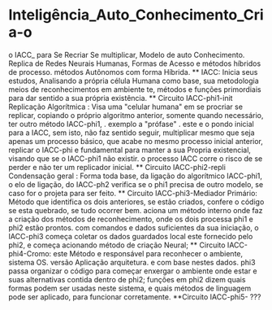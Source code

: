 # Inteligência_Auto_Conhecimento_Cria-o
o IACC_ para Se Recriar Se multiplicar, Modelo de auto Conhecimento. Replica de Redes Neurais Humanas, Formas de Acesso e métodos híbridos de processo. métodos Autônomos com forma Híbrida.
** IACC: Inicia seus estudos, Analisando a própria célula Humana como base, sua metodologia meios de reconhecimentos em ambiente te, métodos e funções primordiais para dar sentido a sua própria existência.
** Circuito IACC-phi1-init Replicação Algorítmica : Visa uma "celular humana" em se procriar se replicar, copiando o próprio algoritmo anterior, somente quando necessário, ter outro método IACC-phi1, . exemplo a "prófase" . este e o pondo inicial para a IACC, sem isto, não faz sentido seguir, multiplicar mesmo que seja apenas um processo básico, que acabe no mesmo processo inicial anterior, replicar o IACC-phi e fundamental para manter a sua Propria existencial, visando que se o IACC-phi1 não existir. o processo IACC corre o risco de se perder e não ter um replicador inicial.
** Circuito  IACC-phi2-repli Condensação geral : Forma toda base, da ligação do algorítmico IACC-phi1, o elo de ligação, do IACC-ph2 verifica se o phi1 precisa de outro modelo, se caso for o projeta para ser feito.
** Circuito IACC-phi3-Mediador Primário: Método que identifica os dois anteriores, se estão criados, confere o código se esta quebrado, se tudo ocorrer bem. aciona um método interno onde faz a criação dos métodos de reconhecimento, onde os dois processa phi1 e phi2 estão prontos. com comandos e dados suficientes da sua iniciação, o IACC-phi3 começa coletar os dados guardados local este fornecido pelo phi2, e começa acionando método  de criação Neural;
** Circuito IACC-phi4-Cromo: este Método e responsável para reconhecer o ambiente, sistema OS. versão Aplicação arquitetura. e com base nestes dados. phi3 passa organizar o código para começar enxergar o ambiente onde estar e suas alternativas contida dentro de phi2; funções em phi2 dizem quais formas podem ser usadas neste sistema, e quais métodos de linguagem pode ser aplicado, para funcionar corretamente.
**Circuito IACC-phi5- ???
